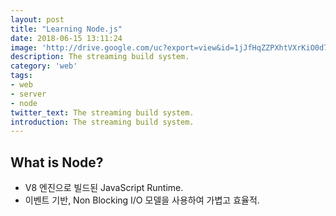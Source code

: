 ```yaml
---
layout: post
title: "Learning Node.js"
date: 2018-06-15 13:11:24
image: 'http://drive.google.com/uc?export=view&id=1jJfHqZZPXhtVXrKiO0d7bYW-7XVSzKwk'
description: The streaming build system.
category: 'web'
tags:
- web
- server
- node
twitter_text: The streaming build system.
introduction: The streaming build system.
---
```


## What is Node?

- V8 엔진으로 빌드된 JavaScript Runtime.
- 이벤트 기반, Non Blocking I/O 모델을 사용하여 가볍고 효율적.
